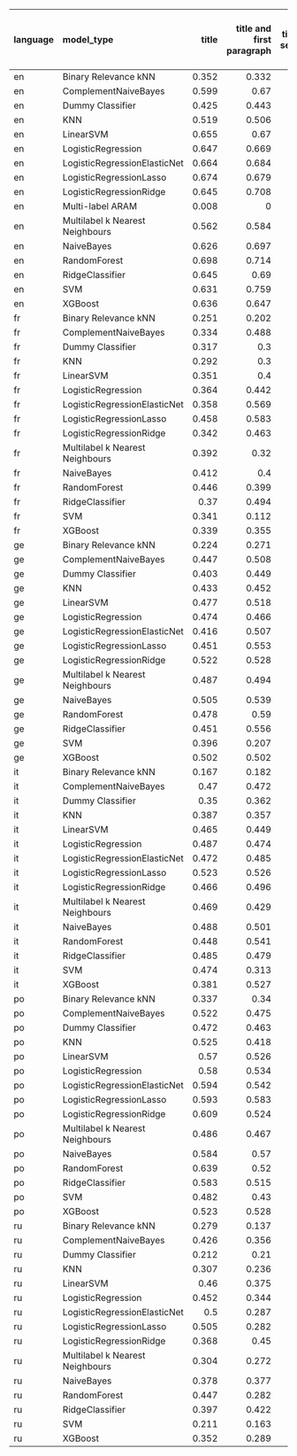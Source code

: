 | language   | model_type                      |   title |   title and first paragraph |   title and 5 sentences | title and 10 sentences   | title and first sentence each paragraph   | raw text   |
|:-----------|:--------------------------------|--------:|----------------------------:|------------------------:|:-------------------------|:------------------------------------------|:-----------|
| en         | Binary Relevance kNN            |   0.352 |                       0.332 |                   0.44  | 0.389                    | 0.392                                     | 0.607      |
| en         | ComplementNaiveBayes            |   0.599 |                       0.67  |                   0.705 | 0.715                    | 0.736                                     | 0.751      |
| en         | Dummy Classifier                |   0.425 |                       0.443 |                   0.428 | 0.460                    | 0.418                                     | 0.426      |
| en         | KNN                             |   0.519 |                       0.506 |                   0.552 | 0.456                    | 0.365                                     | 0.668      |
| en         | LinearSVM                       |   0.655 |                       0.67  |                   0.715 | 0.709                    | 0.720                                     | 0.731      |
| en         | LogisticRegression              |   0.647 |                       0.669 |                   0.719 | 0.736                    | 0.723                                     | 0.751      |
| en         | LogisticRegressionElasticNet    |   0.664 |                       0.684 |                   0.729 | 0.721                    | 0.731                                     | 0.770      |
| en         | LogisticRegressionLasso         |   0.674 |                       0.679 |                   0.697 | 0.685                    | 0.702                                     | 0.714      |
| en         | LogisticRegressionRidge         |   0.645 |                       0.708 |                   0.71  | 0.737                    | 0.737                                     | 0.761      |
| en         | Multi-label ARAM                |   0.008 |                       0     |                   0     | 0                        | 0                                         | 0          |
| en         | Multilabel k Nearest Neighbours |   0.562 |                       0.584 |                   0.631 | 0.583                    | 0.614                                     | 0.677      |
| en         | NaiveBayes                      |   0.626 |                       0.697 |                   0.709 | 0.701                    | 0.698                                     | 0.707      |
| en         | RandomForest                    |   0.698 |                       0.714 |                   0.736 | 0.788                    | **0.808**                                 | 0.749      |
| en         | RidgeClassifier                 |   0.645 |                       0.69  |                   0.722 | 0.720                    | 0.721                                     | 0.748      |
| en         | SVM                             |   0.631 |                       0.759 |                   0.712 | 0.644                    | 0.699                                     | 0.719      |
| en         | XGBoost                         |   0.636 |                       0.647 |                   0.664 | 0.717                    | 0.707                                     | 0.696      |
| fr         | Binary Relevance kNN            |   0.251 |                       0.202 |                   0.136 | 0.060                    | 0.047                                     | 0.132      |
| fr         | ComplementNaiveBayes            |   0.334 |                       0.488 |                   0.409 | 0.484                    | 0.414                                     | 0.498      |
| fr         | Dummy Classifier                |   0.317 |                       0.3   |                   0.281 | 0.300                    | 0.308                                     | 0.292      |
| fr         | KNN                             |   0.292 |                       0.3   |                   0.297 | 0.295                    | 0.317                                     | 0.297      |
| fr         | LinearSVM                       |   0.351 |                       0.4   |                   0.43  | 0.383                    | 0.425                                     | 0.396      |
| fr         | LogisticRegression              |   0.364 |                       0.442 |                   0.465 | 0.394                    | 0.425                                     | 0.448      |
| fr         | LogisticRegressionElasticNet    |   0.358 |                       0.569 |                   0.443 | **0.588**                | 0.462                                     | 0.482      |
| fr         | LogisticRegressionLasso         |   0.458 |                       0.583 |                   0.523 | 0.461                    | 0.439                                     | 0.468      |
| fr         | LogisticRegressionRidge         |   0.342 |                       0.463 |                   0.442 | 0.499                    | 0.420                                     | 0.485      |
| fr         | Multilabel k Nearest Neighbours |   0.392 |                       0.32  |                   0.339 | 0.358                    | 0.190                                     | 0.275      |
| fr         | NaiveBayes                      |   0.412 |                       0.4   |                   0.423 | 0.468                    | 0.450                                     | 0.519      |
| fr         | RandomForest                    |   0.446 |                       0.399 |                   0.467 | 0.504                    | 0.412                                     | 0.405      |
| fr         | RidgeClassifier                 |   0.37  |                       0.494 |                   0.382 | 0.466                    | 0.403                                     | 0.482      |
| fr         | SVM                             |   0.341 |                       0.112 |                   0.319 | 0.070                    | 0.063                                     | 0.087      |
| fr         | XGBoost                         |   0.339 |                       0.355 |                   0.417 | 0.394                    | 0.379                                     | 0.502      |
| ge         | Binary Relevance kNN            |   0.224 |                       0.271 |                   0.213 | 0.178                    | 0.232                                     | 0.103      |
| ge         | ComplementNaiveBayes            |   0.447 |                       0.508 |                   0.508 | 0.560                    | 0.432                                     | 0.534      |
| ge         | Dummy Classifier                |   0.403 |                       0.449 |                   0.444 | 0.442                    | 0.462                                     | 0.408      |
| ge         | KNN                             |   0.433 |                       0.452 |                   0.485 | 0.507                    | 0.439                                     | 0.420      |
| ge         | LinearSVM                       |   0.477 |                       0.518 |                   0.506 | 0.532                    | 0.480                                     | 0.525      |
| ge         | LogisticRegression              |   0.474 |                       0.466 |                   0.53  | 0.518                    | 0.485                                     | 0.521      |
| ge         | LogisticRegressionElasticNet    |   0.416 |                       0.507 |                   0.489 | 0.460                    | 0.467                                     | 0.507      |
| ge         | LogisticRegressionLasso         |   0.451 |                       0.553 |                   0.524 | 0.493                    | 0.523                                     | 0.587      |
| ge         | LogisticRegressionRidge         |   0.522 |                       0.528 |                   0.501 | 0.551                    | 0.519                                     | 0.484      |
| ge         | Multilabel k Nearest Neighbours |   0.487 |                       0.494 |                   0.466 | 0.527                    | 0.418                                     | 0.378      |
| ge         | NaiveBayes                      |   0.505 |                       0.539 |                   0.557 | 0.572                    | 0.498                                     | 0.531      |
| ge         | RandomForest                    |   0.478 |                       0.59  |                   0.503 | 0.476                    | 0.550                                     | 0.496      |
| ge         | RidgeClassifier                 |   0.451 |                       0.556 |                   0.492 | 0.486                    | 0.498                                     | 0.493      |
| ge         | SVM                             |   0.396 |                       0.207 |                   0.288 | 0.441                    | 0.310                                     | 0.351      |
| ge         | XGBoost                         |   0.502 |                       0.502 |                   0.553 | 0.516                    | 0.608                                     | **0.612**  |
| it         | Binary Relevance kNN            |   0.167 |                       0.182 |                   0.171 | 0.160                    | 0.070                                     | 0.093      |
| it         | ComplementNaiveBayes            |   0.47  |                       0.472 |                   0.447 | 0.552                    | 0.453                                     | 0.552      |
| it         | Dummy Classifier                |   0.35  |                       0.362 |                   0.352 | 0.413                    | 0.324                                     | 0.352      |
| it         | KNN                             |   0.387 |                       0.357 |                   0.352 | 0.352                    | 0.348                                     | 0.353      |
| it         | LinearSVM                       |   0.465 |                       0.449 |                   0.505 | 0.575                    | 0.545                                     | 0.652      |
| it         | LogisticRegression              |   0.487 |                       0.474 |                   0.501 | 0.577                    | 0.571                                     | 0.633      |
| it         | LogisticRegressionElasticNet    |   0.472 |                       0.485 |                   0.574 | 0.563                    | 0.656                                     | 0.601      |
| it         | LogisticRegressionLasso         |   0.523 |                       0.526 |                   0.494 | 0.583                    | 0.517                                     | 0.564      |
| it         | LogisticRegressionRidge         |   0.466 |                       0.496 |                   0.502 | 0.595                    | 0.584                                     | 0.585      |
| it         | Multilabel k Nearest Neighbours |   0.469 |                       0.429 |                   0.376 | 0.404                    | 0.352                                     | 0.453      |
| it         | NaiveBayes                      |   0.488 |                       0.501 |                   0.519 | 0.583                    | 0.533                                     | 0.583      |
| it         | RandomForest                    |   0.448 |                       0.541 |                   0.514 | 0.599                    | 0.581                                     | 0.629      |
| it         | RidgeClassifier                 |   0.485 |                       0.479 |                   0.487 | 0.587                    | 0.582                                     | **0.666**  |
| it         | SVM                             |   0.474 |                       0.313 |                   0.099 | 0.453                    | 0.215                                     | 0.430      |
| it         | XGBoost                         |   0.381 |                       0.527 |                   0.411 | 0.460                    | 0.512                                     | 0.575      |
| po         | Binary Relevance kNN            |   0.337 |                       0.34  |                   0.284 | 0.258                    | 0.230                                     | 0.085      |
| po         | ComplementNaiveBayes            |   0.522 |                       0.475 |                   0.553 | 0.580                    | 0.592                                     | 0.620      |
| po         | Dummy Classifier                |   0.472 |                       0.463 |                   0.506 | 0.454                    | 0.453                                     | 0.464      |
| po         | KNN                             |   0.525 |                       0.418 |                   0.587 | 0.349                    | 0.571                                     | 0.225      |
| po         | LinearSVM                       |   0.57  |                       0.526 |                   0.579 | 0.572                    | 0.675                                     | 0.650      |
| po         | LogisticRegression              |   0.58  |                       0.534 |                   0.562 | 0.608                    | 0.632                                     | 0.750      |
| po         | LogisticRegressionElasticNet    |   0.594 |                       0.542 |                   0.581 | 0.580                    | 0.597                                     | 0.686      |
| po         | LogisticRegressionLasso         |   0.593 |                       0.583 |                   0.524 | 0.585                    | 0.632                                     | 0.617      |
| po         | LogisticRegressionRidge         |   0.609 |                       0.524 |                   0.566 | 0.595                    | 0.715                                     | 0.718      |
| po         | Multilabel k Nearest Neighbours |   0.486 |                       0.467 |                   0.496 | 0.512                    | 0.527                                     | 0.496      |
| po         | NaiveBayes                      |   0.584 |                       0.57  |                   0.583 | 0.601                    | 0.575                                     | 0.580      |
| po         | RandomForest                    |   0.639 |                       0.52  |                   0.517 | 0.558                    | 0.752                                     | **0.768**  |
| po         | RidgeClassifier                 |   0.583 |                       0.515 |                   0.562 | 0.589                    | 0.713                                     | 0.736      |
| po         | SVM                             |   0.482 |                       0.43  |                   0.422 | 0.375                    | 0.376                                     | 0.417      |
| po         | XGBoost                         |   0.523 |                       0.528 |                   0.553 | 0.537                    | 0.633                                     | 0.766      |
| ru         | Binary Relevance kNN            |   0.279 |                       0.137 |                   0.068 | 0.208                    | 0.068                                     | 0.068      |
| ru         | ComplementNaiveBayes            |   0.426 |                       0.356 |                   0.42  | 0.405                    | 0.379                                     | 0.374      |
| ru         | Dummy Classifier                |   0.212 |                       0.21  |                   0.216 | 0.219                    | 0.245                                     | 0.194      |
| ru         | KNN                             |   0.307 |                       0.236 |                   0.219 | 0.218                    | 0.219                                     | 0.219      |
| ru         | LinearSVM                       |   0.46  |                       0.375 |                   0.374 | 0.435                    | 0.375                                     | 0.496      |
| ru         | LogisticRegression              |   0.452 |                       0.344 |                   0.469 | 0.430                    | 0.387                                     | 0.527      |
| ru         | LogisticRegressionElasticNet    |   0.5   |                       0.287 |                   0.383 | 0.417                    | 0.372                                     | 0.483      |
| ru         | LogisticRegressionLasso         |   0.505 |                       0.282 |                   0.291 | **0.565**                | 0.409                                     | 0.421      |
| ru         | LogisticRegressionRidge         |   0.368 |                       0.45  |                   0.494 | 0.466                    | 0.440                                     | 0.480      |
| ru         | Multilabel k Nearest Neighbours |   0.304 |                       0.272 |                   0.281 | 0.239                    | 0.260                                     | 0.305      |
| ru         | NaiveBayes                      |   0.378 |                       0.377 |                   0.393 | 0.426                    | 0.434                                     | 0.433      |
| ru         | RandomForest                    |   0.447 |                       0.282 |                   0.378 | 0.355                    | 0.488                                     | 0.508      |
| ru         | RidgeClassifier                 |   0.397 |                       0.422 |                   0.377 | 0.405                    | 0.412                                     | 0.480      |
| ru         | SVM                             |   0.211 |                       0.163 |                   0.163 | 0.021                    | 0.157                                     | 0.020      |
| ru         | XGBoost                         |   0.352 |                       0.289 |                   0.322 | 0.378                    | 0.427                                     | 0.550      |